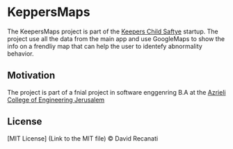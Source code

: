 # KeppersMaps
The KeepersMaps project is part of the [Keepers Child Saftye](https://www.keeperschildsafety.net/) startup. The project use all the data from the main app and use GoogleMaps to show the info on a frendliy map that can help the user to identefy abnormality behavior.

## Motivation
The project is part of a fnial project in software enggenring B.A at the [Azrieli College of Engineering Jerusalem](https://english.jce.ac.il/)

## License
[MIT License] (Link to the MIT file) © David Recanati
